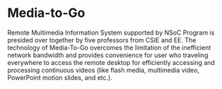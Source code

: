 # Media-to-Go
Remote Multimedia Information System supported by NSoC Program is presided over 
together by five professors from CSIE and EE. The technology of Media-To-Go overcomes 
the limitation of the inefficient network bandwidth and provides convenience for user 
who traveling everywhere to access the remote desktop for efficiently accessing and 
processing continuous videos (like flash media, multimedia video, PowerPoint motion 
slides, and etc.).
